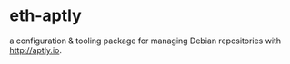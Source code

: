 # eth-aptly

a configuration & tooling package for managing Debian repositories with http://aptly.io.
